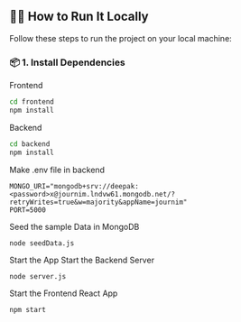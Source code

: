 ## 🧑‍💻 How to Run It Locally

Follow these steps to run the project on your local machine:

### 📦 1. Install Dependencies

Frontend
````bash
cd frontend
npm install
````

Backend
```bash
cd backend
npm install
```
Make .env file in backend
```
MONGO_URI="mongodb+srv://deepak:<password>x@journim.lndvw61.mongodb.net/?retryWrites=true&w=majority&appName=journim"
PORT=5000
```

Seed the sample Data in MongoDB
```
node seedData.js
```

Start the App
Start the Backend Server
````bash
node server.js
````
Start the Frontend React App
```bash
npm start
````











